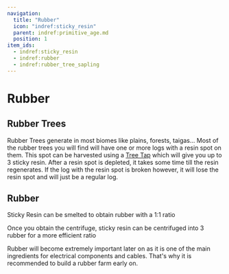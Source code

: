 ```yaml
---
navigation:
  title: "Rubber"
  icon: "indref:sticky_resin"
  parent: indref:primitive_age.md
  position: 1
item_ids:
  - indref:sticky_resin
  - indref:rubber
  - indref:rubber_tree_sapling
---
```


# Rubber

<Row>
    <ItemImage id="indref:rubber" scale="4" />
    <ItemImage id="indref:sticky_resin" scale="4" />
    <ItemImage id="indref:rubber_tree_sapling" scale="4" />
</Row>

## Rubber Trees

Rubber Trees generate in most biomes like plains, forests, taigas...
Most of the rubber trees you will find will have one or more logs with a resin spot on them.
This spot can be harvested using a [Tree Tap](./tools.md#tree-tap) which will give you up to 3 sticky resin.
After a resin spot is depleted, it takes some time till the resin regenerates.
If the log with the resin spot is broken however, it will lose the resin spot and will just be a regular log.

## Rubber

Sticky Resin can be smelted to obtain rubber with a 1:1 ratio

<Recipe id="indref:rubber"/>

Once you obtain the centrifuge, sticky resin can be centrifuged into 3 rubber for a more efficient ratio

<Recipe id="indref:centrifuge/sticky_resin_to_rubber" />

Rubber will become extremely important later on as it is one of the main ingredients for electrical components and cables.
That's why it is recommended to build a rubber farm early on.
